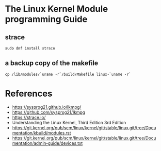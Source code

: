 # The Linux Kernel Module programming Guide

## strace

```shell
sudo dnf install strace
```

## a backup copy of the makefile

```shell
cp /lib/modules/`uname -r`/build/Makefile linux-`uname -r`
```

# References
- https://sysprog21.github.io/lkmpg/
- https://github.com/sysprog21/lkmpg
- https://strace.io/
- Understanding the Linux Kernel, Third Edition 3rd Edition
- https://git.kernel.org/pub/scm/linux/kernel/git/stable/linux.git/tree/Documentation/kbuild/modules.rst
- https://git.kernel.org/pub/scm/linux/kernel/git/stable/linux.git/tree/Documentation/admin-guide/devices.txt
